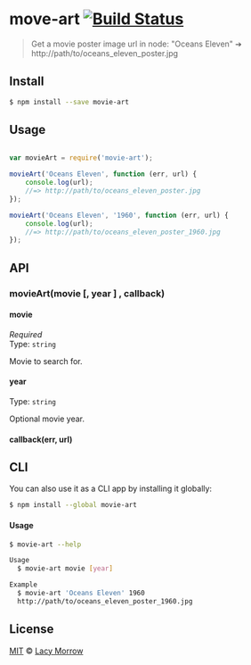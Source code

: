 # move-art [![Build Status](https://travis-ci.org/lacymorrow/movie-art.svg?branch=master)](https://travis-ci.org/lacymorrow/movie-art)

> Get a movie poster image url in node: "Oceans Eleven" ➔ http://path/to/oceans_eleven_poster.jpg


## Install

```bash
$ npm install --save movie-art
```


## Usage

```js

var movieArt = require('movie-art');

movieArt('Oceans Eleven', function (err, url) {
    console.log(url);
    //=> http://path/to/oceans_eleven_poster.jpg
});

movieArt('Oceans Eleven', '1960', function (err, url) {
    console.log(url);
    //=> http://path/to/oceans_eleven_poster_1960.jpg
});

```

## API

### movieArt(movie [, year ] , callback)

#### movie

*Required*  
Type: `string`

Movie to search for.


#### year

Type: `string` 

Optional movie year.

#### callback(err, url)


## CLI

You can also use it as a CLI app by installing it globally:

```bash
$ npm install --global movie-art
```

#### Usage

```bash
$ movie-art --help

Usage
  $ movie-art movie [year]

Example
  $ movie-art 'Oceans Eleven' 1960
  http://path/to/oceans_eleven_poster_1960.jpg
```


## License

[MIT](http://opensource.org/licenses/MIT) © [Lacy Morrow](http://lacymorrow.com)
